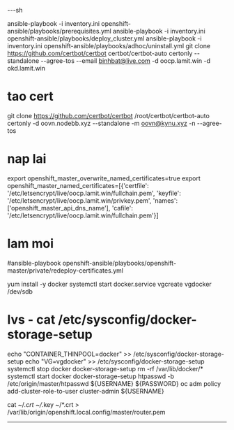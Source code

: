 ---sh

ansible-playbook -i inventory.ini openshift-ansible/playbooks/prerequisites.yml
ansible-playbook -i inventory.ini openshift-ansible/playbooks/deploy_cluster.yml
ansible-playbook -i inventory.ini openshift-ansible/playbooks/adhoc/uninstall.yml
git clone https://github.com/certbot/certbot
certbot/certbot-auto certonly --standalone --agree-tos --email binhbat@live.com -d oocp.lamit.win -d okd.lamit.win
# tao cert
git clone https://github.com/certbot/certbot
/root/certbot/certbot-auto certonly -d oovn.nodebb.xyz --standalone -m oovn@kynu.xyz -n --agree-tos
# nap lai
export openshift_master_overwrite_named_certificates=true
export openshift_master_named_certificates=[{'certfile': '/etc/letsencrypt/live/oocp.lamit.win/fullchain.pem', 'keyfile': '/etc/letsencrypt/live/oocp.lamit.win/privkey.pem', 'names': ['openshift_master_api_dns_name'], 'cafile': '/etc/letsencrypt/live/oocp.lamit.win/fullchain.pem'}]

# lam moi 
#ansible-playbook openshift-ansible/playbooks/openshift-master/private/redeploy-certificates.yml

yum install -y docker
systemctl start docker.service
vgcreate vgdocker /dev/sdb

# lvs - cat /etc/sysconfig/docker-storage-setup

echo "CONTAINER_THINPOOL=docker" >> /etc/sysconfig/docker-storage-setup
echo "VG=vgdocker" >> /etc/sysconfig/docker-storage-setup
systemctl stop docker docker-storage-setup
rm -rf /var/lib/docker/*
systemctl start docker docker-storage-setup
htpasswd -b /etc/origin/master/htpasswd ${USERNAME} ${PASSWORD}
oc adm policy add-cluster-role-to-user cluster-admin ${USERNAME}

cat ~/*.crt ~/*.key ~/*.crt > /var/lib/origin/openshift.local.config/master/router.pem

---
